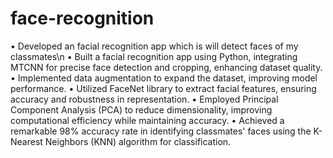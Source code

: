 # face-recognition
• Developed an facial recognition app which is will detect faces of my classmates\\n
• Built a facial recognition app using Python, integrating MTCNN for precise face detection and cropping, enhancing dataset quality.
• Implemented data augmentation to expand the dataset, improving model performance.
• Utilized FaceNet library to extract facial features, ensuring accuracy and robustness in representation.
• Employed Principal Component Analysis (PCA) to reduce dimensionality, improving computational efficiency while maintaining accuracy.
• Achieved a remarkable 98% accuracy rate in identifying classmates' faces using the K-Nearest Neighbors (KNN) algorithm for classification.
